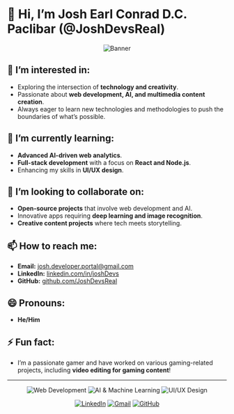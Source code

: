 # 👋 Hi, I’m Josh Earl Conrad D.C. Paclibar (@JoshDevsReal)

<p align="center">
  <img src="https://i.imgur.com/QZYYb5C.gif" alt="Banner" />
</p>

## 👀 I’m interested in:
- Exploring the intersection of **technology and creativity**.
- Passionate about **web development, AI, and multimedia content creation**.
- Always eager to learn new technologies and methodologies to push the boundaries of what’s possible.

## 🌱 I’m currently learning:
- **Advanced AI-driven web analytics**.
- **Full-stack development** with a focus on **React and Node.js**.
- Enhancing my skills in **UI/UX design**.

## 💞️ I’m looking to collaborate on:
- **Open-source projects** that involve web development and AI.
- Innovative apps requiring **deep learning and image recognition**.
- **Creative content projects** where tech meets storytelling.

## 📫 How to reach me:
- **Email:** [josh.developer.portal@gmail.com](mailto:josh.developer.portal@gmail.com)
- **LinkedIn:** [linkedin.com/in/joshDevs](https://www.linkedin.com/in/josh-earl-conrad-paclibar-8170901a8/)
- **GitHub:** [github.com/JoshDevsReal](https://github.com/JoshDevsReal)

## 😄 Pronouns:
- **He/Him**

## ⚡ Fun fact:
- I’m a passionate gamer and have worked on various gaming-related projects, including **video editing for gaming content**!

---

<!-- Badges Section -->
<p align="center">
  <img src="https://img.shields.io/badge/Web_Development-%23007ACC.svg?style=for-the-badge&logo=web-development&logoColor=white" alt="Web Development" />
  <img src="https://img.shields.io/badge/AI_Machine_Learning-%23F7DF1E.svg?style=for-the-badge&logo=ai&logoColor=black" alt="AI & Machine Learning" />
  <img src="https://img.shields.io/badge/UI/UX_Design-%23F45042.svg?style=for-the-badge&logo=uiux&logoColor=white" alt="UI/UX Design" />
</p>

<!-- Social Icons -->
<p align="center">
  <a href="https://www.linkedin.com/in/josh-earl-conrad-paclibar-8170901a8/"><img src="https://img.icons8.com/color/48/000000/linkedin.png" alt="LinkedIn"/></a>
  <a href="mailto:josh.developer.portal@gmail.com"><img src="https://img.icons8.com/color/48/000000/gmail.png" alt="Gmail"/></a>
  <a href="https://github.com/JoshDevsReal"><img src="https://img.icons8.com/color/48/000000/github--v1.png" alt="GitHub"/></a>
</p>
